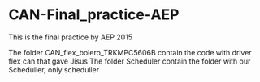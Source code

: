 # CAN-Final_practice-AEP
This is the final practice by AEP 2015

The folder CAN_flex_bolero_TRKMPC5606B contain the code with driver flex can that gave Jisus
The folder Scheduler contain the folder with our Scheduller, only scheduller